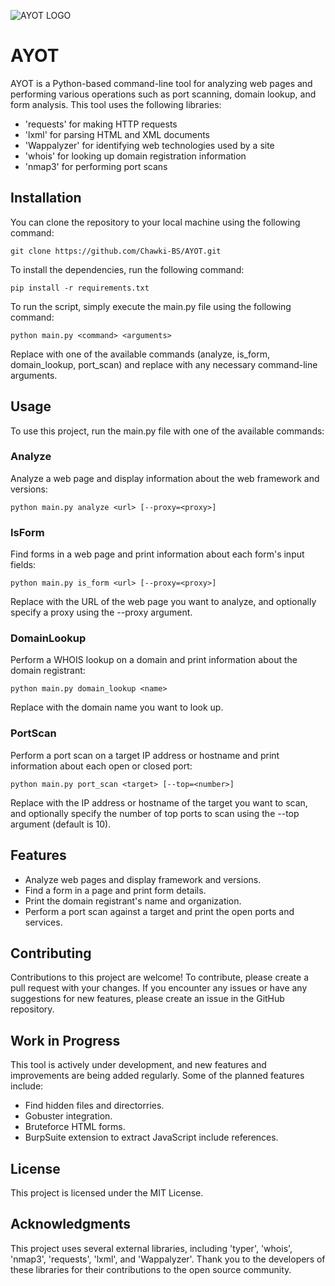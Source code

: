 ![AYOT LOGO](https://user-images.githubusercontent.com/86046707/231365232-3012c653-fa37-4c5d-8e72-b23d5013ebe3.jpg)
# AYOT
AYOT is a Python-based command-line tool for analyzing web pages and performing various operations such as port scanning, domain lookup, and form analysis. This tool uses the following libraries:
- 'requests' for making HTTP requests
- 'lxml' for parsing HTML and XML documents
- 'Wappalyzer' for identifying web technologies used by a site
- 'whois' for looking up domain registration information
- 'nmap3' for performing port scans
## Installation
You can clone the repository to your local machine using the following command:
```
git clone https://github.com/Chawki-BS/AYOT.git
```
To install the dependencies, run the following command:
```
pip install -r requirements.txt
```
To run the script, simply execute the main.py file using the following command:
```
python main.py <command> <arguments>
```
Replace <command> with one of the available commands (analyze, is_form, domain_lookup, port_scan) and replace <arguments> with any necessary command-line arguments.
## Usage
To use this project, run the main.py file with one of the available commands:
### Analyze 
Analyze a web page and display information about the web framework and versions:
```
python main.py analyze <url> [--proxy=<proxy>]
```
### IsForm
Find forms in a web page and print information about each form's input fields:
```
python main.py is_form <url> [--proxy=<proxy>]
```
Replace <url> with the URL of the web page you want to analyze, and optionally specify a proxy using the --proxy argument.
### DomainLookup
Perform a WHOIS lookup on a domain and print information about the domain registrant:
```
python main.py domain_lookup <name>
```
Replace <name> with the domain name you want to look up.
### PortScan
Perform a port scan on a target IP address or hostname and print information about each open or closed port:
```
python main.py port_scan <target> [--top=<number>]
```
Replace <target> with the IP address or hostname of the target you want to scan, and optionally specify the number of top ports to scan using the --top argument (default is 10).
## Features 
- Analyze web pages and display framework and versions.
- Find a form in a page and print form details.
- Print the domain registrant's name and organization.
- Perform a port scan against a target and print the open ports and services.
## Contributing
Contributions to this project are welcome! To contribute, please create a pull request with your changes. If you encounter any issues or have any suggestions for new features, please create an issue in the GitHub repository.
## Work in Progress
This tool is actively under development, and new features and improvements are being added regularly. Some of the planned features include:
- Find hidden files and directorries.
- Gobuster integration.
- Bruteforce HTML forms.
- BurpSuite extension to extract JavaScript include references.
## License
This project is licensed under the MIT License.
## Acknowledgments
This project uses several external libraries, including 'typer', 'whois', 'nmap3', 'requests', 'lxml', and 'Wappalyzer'. Thank you to the developers of these libraries for their contributions to the open source community.
